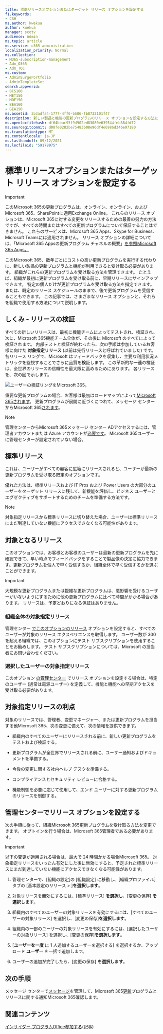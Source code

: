 ```yaml
---
title: 標準リリースオプションまたはターゲット リリース オプションを設定する
f1.keywords:
- CSH
ms.author: kwekua
author: kwekua
manager: scotv
audience: Admin
ms.topic: article
ms.service: o365-administration
localization_priority: Normal
ms.collection:
- M365-subscription-management
- Adm_O365
- Adm_TOC
ms.custom:
- AdminSurgePortfolio
- AdminTemplateSet
search.appverid:
- BCS160
- MET150
- MOE150
- BEA160
- GEA150
ms.assetid: 3b3adfa4-1777-4ff0-b606-fb8732101f47
description: 新しい製品と機能の更新プログラムのリリース オプションを設定する方法については、Microsoft 365 管理センター。
ms.openlocfilehash: df64bbac95f9d902ed83080e639544feb384fd72
ms.sourcegitcommit: d08fe0282be75483608e96df4e6986d346e97180
ms.translationtype: MT
ms.contentlocale: ja-JP
ms.lasthandoff: 09/12/2021
ms.locfileid: "59178975"
---
```

# <a name="set-up-the-standard-or-targeted-release-options"></a>標準リリースオプションまたはターゲット リリース オプションを設定する

> [!IMPORTANT]
> このMicrosoft 365の更新プログラムは、オンライン、オンライン、およびMicrosoft 365、SharePointに適用Exchange Online。 これらのリリース オプションは、Microsoft 365に対する変更をリリースするための最善の努力の方法ですが、すべての時間またはすべての更新プログラムについて保証することはできません。 これらのサービスは、Microsoft 365 Apps、Skype for Business、Microsoft Teamsには適用されません。 リリース オプションの詳細については、「Microsoft 365 Appsの更新プログラム チャネルの概要」[を参照Microsoft 365 Apps。](/deployoffice/overview-update-channels)

このMicrosoft 365、数年ごとにコストの高い更新プログラムを実行する代わりに、新しい製品の更新プログラムと機能が利用できると受け取る必要があります。 組織がこれらの更新プログラムを受け取る方法を管理できます。 たとえば、組織が最初に更新プログラムを受け取る前に、早期リリースにサインアップできます。 特定の個人だけが更新プログラムを受け取る方法を指定できます。 または、既定のリリース スケジュールのままで、後で更新プログラムを受信することもできます。 この記事では、さまざまなリリース オプションと、それらを組織で使用する方法について説明します。

## <a name="how-it-works---release-validation"></a>しくみ - リリースの検証

すべての新しいリリースは、最初に機能チームによってテストされ、検証され、次に、Microsoft 365機能チーム全体が、その後に Microsoft のすべてによって検証されます。 内部テストと検証が終わったら、次の手順は参加しているお客様に向けた **対象指定リリース** (以前は先行リリースと呼ばれていました) です。 各リリース リングで、Microsoft はフィードバックを収集し、主要な利用状況メトリックを監視することでさらに品質を検証します。 この革新的な一連の検証は、全世界のリリースの信頼性を最大限に高めるためにあります。 各リリースを、次の図で示します。 
  
![ユーザーの検証リングをMicrosoft 365。](../../media/73611ed3-2d8c-4e7b-8074-9f03b239f9ed.png)
  
重要な更新プログラムの場合、お客様は最初はロードマップによって[Microsoft 365されます](https://products.office.com/business/office-365-roadmap)。 更新プログラムが展開に近づくにつれて、メッセージ センターからMicrosoft 365[されます](https://admin.microsoft.com/Adminportal/Home?source=applauncher#/MessageCenter)。

> [!NOTE]
> 管理センターからMicrosoft 365メッセージ センター ADアクセスするには、管理者アカウントまたは Azure アカウントが[必要です](/office365/admin/admin-overview/about-the-admin-center)。 Microsoft 365ユーザーに管理センターが設定されていない場合。


## <a name="standard-release"></a>標準リリース

これは、ユーザーがすべての顧客に広範にリリースされると、ユーザーが最新の更新プログラムを受け取る既定のオプションです。
  
優れた方法は、標準リリースおよび IT  Pros および Power Users の大部分のユーザーをターゲット リリースに残して、新機能を評価し、ビジネス ユーザーとエグゼクティブをサポートするためのチームを準備する方法です。 
  
> [!NOTE]
> 対象指定リリースから標準リリースに切り替えた場合、ユーザーは標準リリースにまだ到達していない機能にアクセスできなくなる可能性があります。 
  
## <a name="targeted-release"></a>対象となるリリース

このオプションでは、お客様とお客様のユーザーは最新の更新プログラムを先に確認できて、早い時点でフィードバックをすることで製品像の決定に協力できます。更新プログラムを個人で早く受信するか、組織全体で早く受信するかを選ぶことができます。
  
> [!IMPORTANT]
> 大規模な更新プログラムまたは複雑な更新プログラムは、悪影響を受けるユーザーがいないようにするために他の更新プログラムに比べて時間がかかる場合があります。 リリースは、予定どおりになる保証はありません。 
  
### <a name="targeted-release-for-entire-organization"></a>組織全体の対象指定リリース

管理センター [でこのオプションのリリース](#set-up-the-release-option-in-the-admin-center) オプションを設定すると、すべてのユーザーが対象のリリース エクスペリエンスを取得します。 ユーザー数が 300 を超える組織では、このオプションにテスト サブスクリプションを使用することをお勧めします。 テスト サブスクリプションについては、Microsoft の担当者にお問い合わせください。 
  
### <a name="targeted-release-for-selected-users"></a>選択したユーザーの対象指定リリース

このオプション [の管理センター](#set-up-the-release-option-in-the-admin-center) でリリース オプションを設定する場合は、特定のユーザー (通常は電源ユーザー) を定義して、機能と機能への早期アクセスを受け取る必要があります。 
  
## <a name="benefits-of-targeted-release"></a>対象指定リリースの利点

対象のリリースでは、管理者、変更マネージャー、または更新プログラムを担当する他Microsoft 365、次の変更に備えて、次の情報を提供できます。
  
- 組織内のすべてのユーザーにリリースされる前に、新しい更新プログラムをテストおよび検証する。
    
- 更新プログラムが全世界でリリースされる前に、ユーザー通知およびドキュメントを準備する。
    
- 今後の変更に関する社内ヘルプ デスクを準備する。
    
- コンプライアンスとセキュリティ レビューに合格する。
    
- 機能制御を必要に応じて使用して、エンド ユーザーに対する更新プログラムのリリースを制御する。
    
## <a name="set-up-the-release-option-in-the-admin-center"></a>管理センターでリリース オプションを設定する

次の手順に従って、組織Microsoft 365更新プログラムを受け取る方法を変更できます。 オプトインを行う場合は、Microsoft 365管理者である必要があります。
  
> [!IMPORTANT]
> 以下の変更が適用される場合は、最大で 24 時間かかる場合Microsoft 365。 対象指定リリースをいったん有効にした後に無効にすると、予定された標準リリースにまだ到達していない機能にアクセスできなくなる可能性があります。 
  
1. 管理センターで、[組織の設定]の [組織設定] に移動し、[組織プロファイル] タブの [基本設定のリリース  >  ]<a href="https://go.microsoft.com/fwlink/p/?linkid=2067339" target="_blank"></a>**を選択します**。

5. 対象リリースを無効にするには、[標準リリース] **を選択し**、[変更の保存] **を選択します**。 
    
6. 組織内のすべてのユーザーの対象リリースを有効にするには、[すべてのユーザーの対象リリース] を選択し、[変更の保存]**を選択します**。 
    
7. 組織内の一部のユーザーの対象リリースを有効にするには、[選択したユーザーの対象リリース] を選択し、[変更の保存]**を選択します**。 
    
8. [**ユーザーを一度** に 1 人追加するユーザーを選択する] を選択するか、アップロード **ユーザー** を一括で追加します。
    
9. ユーザーの追加が完了したら、[変更の保存] **を選択します**。
  
## <a name="next-steps"></a>次の手順

メッセージ センターで[メッセージ](/office365/admin/manage/message-center)を管理して、Microsoft 365[更新](https://admin.microsoft.com/Adminportal/Home?source=applauncher#/MessageCenter)プログラムとリリースに関する通知Microsoft 365確認します。

## <a name="related-content"></a>関連コンテンツ

[インサイダー プログラムOffice参加する](https://insider.office.com/join/windows)(記事)
